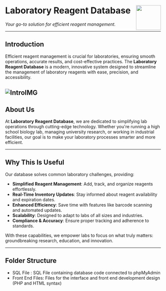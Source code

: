 # Laboratory Reagent Database <img src="https://th.bing.com/th/id/R.167347dbf9f99b2d5a429907793ab456?rik=sUr%2bPKxkMV%2bxmQ&riu=http%3a%2f%2fpluspng.com%2fimg-png%2fdatabase-png-1024.png&ehk=9RlCqOZCsei0eG7uKZyisRNAuIlmxnu4xKPTqTo6xXk%3d&risl=&pid=ImgRaw&r=0" width="80" align="right"/>

*Your go-to solution for efficient reagent management.*

---

## Introduction
Efficient reagent management is crucial for laboratories, ensuring smooth operations, accurate results, and cost-effective practices. The **Laboratory Reagent Database** is a modern, innovative system designed to streamline the management of laboratory reagents with ease, precision, and accessibility.

![IntroIMG](https://dm0qx8t0i9gc9.cloudfront.net/thumbnails/video/Vd3bj2jPe/female-scientist-working-in-laboratory-lab-worker-typing-test-report-on-computer-scientist-woman-working-on-scientist-laptop-lab-woman-in-scientific-laboratory-science-laboratory-woman-working_htxiol8gtx_thumbnail-1080_01.png)
---

## About Us
At **Laboratory Reagent Database**, we are dedicated to simplifying lab operations through cutting-edge technology. Whether you're running a high school biology lab, managing university research, or working in industrial facilities, our goal is to make your laboratory processes smarter and more efficient.

---

## Why This Is Useful
Our database solves common laboratory challenges, providing:
- **Simplified Reagent Management**: Add, track, and organize reagents effortlessly.
- **Real-Time Inventory Updates**: Stay informed about reagent availability and expiration dates.
- **Enhanced Efficiency**: Save time with features like barcode scanning and automated updates.
- **Scalability**: Designed to adapt to labs of all sizes and industries.
- **Compliance & Accuracy**: Ensure proper tracking and adherence to standards.

With these capabilities, we empower labs to focus on what truly matters: groundbreaking research, education, and innovation.

---

## Folder Structure
- SQL File : SQL File containing database code connected to phpMyAdmin
- Front End Files: Files for the interface and front end development design (PHP and HTML syntax)

